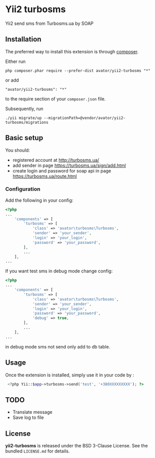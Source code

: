 Yii2 turbosms
=============
Yii2 send sms from Turbosms.ua by SOAP

Installation
------------

The preferred way to install this extension is through [composer](http://getcomposer.org/download/).

Either run

```
php composer.phar require --prefer-dist avator/yii2-turbosms "*"
```

or add

```
"avator/yii2-turbosms": "*"
```

to the require section of your `composer.json` file.

Subsequently, run

```
./yii migrate/up --migrationPath=@vendor/avator/yii2-turbosms/migrations
```

## Basic setup

You should:
* registered account at http://turbosms.ua/
* add sender in page https://turbosms.ua/sign/add.html
* create login and password for soap api in page https://turbosms.ua/route.html

### Configuration

Add the following in your config:

```php
<?php
...
    'components' => [
        'turbosms' => [
            'class' => 'avator\turbosms\Turbosms',
            'sender' => 'your_sender',
            'login' => 'your_login',
            'password' => 'your_password',
        ],
        ...
    ],
...
```
If you want test sms in debug mode change config:
```php
<?php
...
    'components' => [
        'turbosms' => [
            'class' => 'avator\turbosms\Turbosms',
            'sender' => 'your_sender',
            'login' => 'your_login',
            'password' => 'your_password',
            'debug' => true,
        ],
        ...
    ],
...
```
in debug mode sms not send only add to db table.

Usage
-----

Once the extension is installed, simply use it in your code by  :

```php
 <?php Yii::$app->turbosms->send('test', '+380XXXXXXXXX'); ?>
 ```

TODO
-----
* Translate message
* Save log to file

## License

**yii2-turbosms** is released under the BSD 3-Clause License. See the bundled `LICENSE.md` for details.
